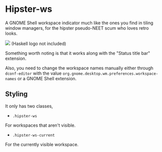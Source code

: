 Hipster-ws
==========

A GNOME Shell workspace indicator much like the ones you find in tiling window
managers, for the hipster pseudo-NEET scum who loves retro looks.

<img src=http://a.pomf.se/9Tx7.png /> (Haskell logo not included)

Something worth noting is that it works along with the "Status title bar"
extension.

Also, you need to change the workspace names manually either through
`dconf-editor` with the value `org.gnome.desktop.wm.preferences.workspace-names`
or a GNOME Shell extension.

## Styling

It only has two classes,
* `.hipster-ws`

For workspaces that aren't visible.

* `.hipster-ws-current`

For the currently visible workspace.
